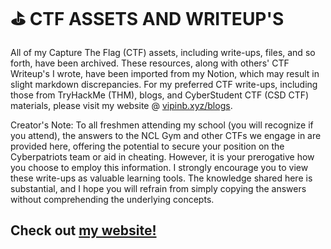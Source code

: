  # ⛳️ CTF ASSETS AND WRITEUP'S
All of my Capture The Flag (CTF) assets, including write-ups, files, and so forth, have been archived. These resources, along with others' CTF Writeup's I wrote, have been imported from my Notion, which may result in slight markdown discrepancies. For my preferred CTF write-ups, including those from TryHackMe (THM), blogs, and CyberStudent CTF (CSD CTF) materials, please visit my website @ [vipinb.xyz/blogs](https://vipinb.xyz/blogs). 

Creator's Note: To all freshmen attending my school (you will recognize if you attend), the answers to the NCL Gym and other CTFs we engage in are provided here, offering the potential to secure your position on the Cyberpatriots team or aid in cheating. However, it is your prerogative how you choose to employ this information. I strongly encourage you to view these write-ups as valuable learning tools. The knowledge shared here is substantial, and I hope you will refrain from simply copying the answers without comprehending the underlying concepts.

## Check out [my website!](https://vipinb.xyz)
